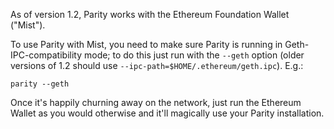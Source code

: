 As of version 1.2, Parity works with the Ethereum Foundation Wallet ("Mist").

To use Parity with Mist, you need to make sure Parity is running in Geth-IPC-compatibility mode; to do this just run with the `--geth` option (older versions of 1.2 should use `--ipc-path=$HOME/.ethereum/geth.ipc`). E.g.:

```
parity --geth
```

Once it's happily churning away on the network, just run the Ethereum Wallet as you would otherwise and it'll magically use your Parity installation.